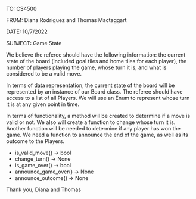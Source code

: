 TO: CS4500

FROM: Diana Rodriguez and Thomas Mactaggart

DATE: 10/7/2022

SUBJECT: Game State

We believe the referee should have the following information: the current state of the board (included goal tiles and 
home tiles for each player), the number of players playing the game, whose turn it is, and what is 
considered to be a valid move.

In terms of data representation, the current state of the board will be represented by an instance of our Board class. The referee should have access to 
a list of all Players. We will use an Enum to represent whose turn it is at any given point in time. 

In terms of functionality, a method will be created to determine if a move is valid or not. We also will create a function
to change whose turn it is. Another function will be needed to determine if any player has won the game. We need a function
to announce the end of the game, as well as its outcome to the Players.

- is_valid_move() -> bool
- change_turn() -> None
- is_game_over() -> bool
- announce_game_over() -> None
- announce_outcome() -> None

Thank you,
Diana and Thomas
